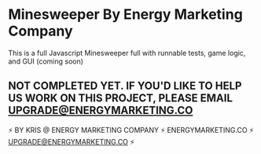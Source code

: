 # Minesweeper By Energy Marketing Company
This is a full Javascript Minesweeper full with runnable tests, game logic, and GUI (coming soon) 

## NOT COMPLETED YET. IF YOU'D LIKE TO HELP US WORK ON THIS PROJECT, PLEASE EMAIL UPGRADE@ENERGYMARKETING.CO

⚡ BY KRIS @ ENERGY MARKETING COMPANY ⚡ ENERGYMARKETING.CO ⚡ UPGRADE@ENERGYMARKETING.CO ⚡
